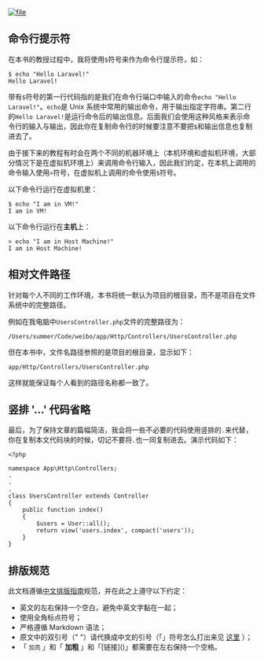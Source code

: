 [![](https://iocaffcdn.phphub.org/uploads/images/201806/12/1/QOCFigH3Bv.jpeg?imageView2/2/w/1240/h/0 "file")](https://iocaffcdn.phphub.org/uploads/images/201806/12/1/QOCFigH3Bv.jpeg?imageView2/2/w/1240/h/0)

## 命令行提示符

在本书的教授过程中，我将使用`$`符号来作为命令行提示符，如：

```
$ echo "Hello Laravel!"
Hello Laravel!
```

带有`$`符号的第一行代码指的是我们在命令行端口中输入的命令`echo "Hello Laravel!"`。`echo`是 Unix 系统中常用的输出命令，用于输出指定字符串。第二行的`Hello Laravel!`是运行命令后的输出信息。后面我们会使用这种风格来表示命令行的输入与输出，因此你在复制命令行的时候要注意不要把`$`和输出信息也复制进去了。

由于接下来的教程有时会在两个不同的机器环境上（本机环境和虚拟机环境，大部分情况下是在虚拟机环境上）来调用命令行输入，因此我们约定，在本机上调用的命令输入使用`>`符号，在虚拟机上调用的命令使用`$`符号。

以下命令行运行在虚拟机里：

```
$ echo "I am in VM!"
I am in VM!
```

以下命令行运行在**主机**上：

```
> echo "I am in Host Machine!"
I am in Host Machine!
```

## 相对文件路径

针对每个人不同的工作环境，本书将统一默认为项目的根目录，而不是项目在文件系统中的完整路径。

例如在我电脑中`UsersController.php`文件的完整路径为：

```
/Users/summer/Code/weibo/app/Http/Controllers/UsersController.php
```

但在本书中，文件名路径参照的是项目的根目录，显示如下：

```
app/Http/Controllers/UsersController.php
```

这样就能保证每个人看到的路径名称都一致了。

## 竖排 '...' 代码省略

最后，为了保持文章的篇幅简洁，我会将一些不必要的代码使用竖排的`.`来代替，你在复制本文代码块的时候，切记不要将`.`也一同复制进去。演示代码如下：

```
<?php

namespace App\Http\Controllers;
.
.
.
class UsersController extends Controller
{
    public function index()
    {
        $users = User::all();
        return view('users.index', compact('users'));
    }
}    
```

## 排版规范

此文档遵循[中文排版指南](https://github.com/sparanoid/chinese-copywriting-guidelines)规范，并在此之上遵守以下约定：

* 英文的左右保持一个空白，避免中英文字黏在一起；
* 使用全角标点符号；
* 严格遵循 Markdown 语法；
* 原文中的双引号（" "）请代换成中文的引号（「」符号怎么打出来见
  [这里](http://zhihu.com/question/19755746/answer/27233392)
  ）；
* 「
  `加亮`
  」和「
  **加粗**
  」和「\[链接\]\(\)」都需要在左右保持一个空格。



